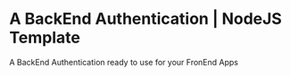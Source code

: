 # A BackEnd Authentication | NodeJS Template

A BackEnd Authentication ready to use for your FronEnd Apps
